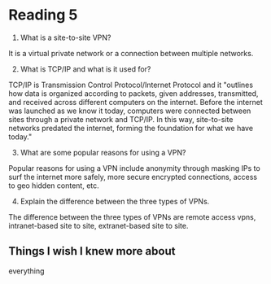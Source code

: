 # Reading 5

1. What is a site-to-site VPN?

It is a virtual private network or a connection between multiple networks.

2. What is TCP/IP and what is it used for?

TCP/IP is Transmission Control Protocol/Internet Protocol and it "outlines how data is organized according to packets, given addresses, transmitted, and received across different computers on the internet. Before the internet was launched as we know it today, computers were connected between sites through a private network and TCP/IP. In this way, site-to-site networks predated the internet, forming the foundation for what we have today."

3. What are some popular reasons for using a VPN?

Popular reasons for using a VPN include anonymity through masking IPs to surf the internet more safely, more secure encrypted connections, access to geo hidden content, etc.

4. Explain the difference between the three types of VPNs.

The difference between the three types of VPNs are remote access vpns, intranet-based site to site, extranet-based site to site.  

## Things I wish I knew more about

everything
